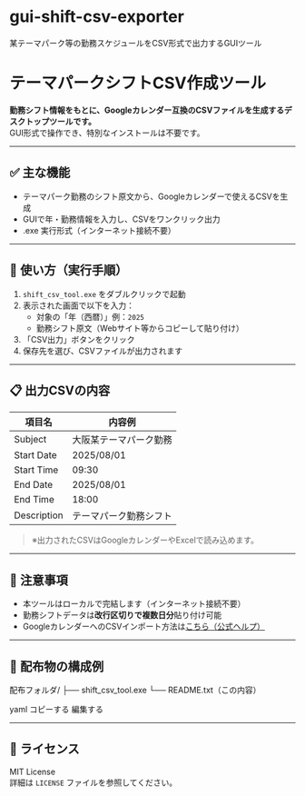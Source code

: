# gui-shift-csv-exporter
某テーマパーク等の勤務スケジュールをCSV形式で出力するGUIツール

# テーマパークシフトCSV作成ツール

**勤務シフト情報をもとに、Googleカレンダー互換のCSVファイルを生成するデスクトップツールです。**  
GUI形式で操作でき、特別なインストールは不要です。

---

## ✅ 主な機能

- テーマパーク勤務のシフト原文から、Googleカレンダーで使えるCSVを生成
- GUIで年・勤務情報を入力し、CSVをワンクリック出力
- .exe 実行形式（インターネット接続不要）

---

## 🚀 使い方（実行手順）

1. `shift_csv_tool.exe` をダブルクリックで起動  
2. 表示された画面で以下を入力：
   - 対象の「年（西暦）」例：`2025`
   - 勤務シフト原文（Webサイト等からコピーして貼り付け）
3. 「CSV出力」ボタンをクリック
4. 保存先を選び、CSVファイルが出力されます

---

## 📋 出力CSVの内容

| 項目名       | 内容例                        |
|--------------|-------------------------------|
| Subject      | 大阪某テーマパーク勤務        |
| Start Date   | 2025/08/01                    |
| Start Time   | 09:30                         |
| End Date     | 2025/08/01                    |
| End Time     | 18:00                         |
| Description  | テーマパーク勤務シフト        |

> ※出力されたCSVはGoogleカレンダーやExcelで読み込めます。

---

## 📝 注意事項

- 本ツールはローカルで完結します（インターネット接続不要）
- 勤務シフトデータは**改行区切りで複数日分**貼り付け可能
- GoogleカレンダーへのCSVインポート方法は[こちら（公式ヘルプ）](https://support.google.com/calendar/answer/37118?hl=ja)

---

## 🧾 配布物の構成例

配布フォルダ/
├── shift_csv_tool.exe
└── README.txt（この内容）

yaml
コピーする
編集する

---

## 📄 ライセンス

MIT License  
詳細は `LICENSE` ファイルを参照してください。
